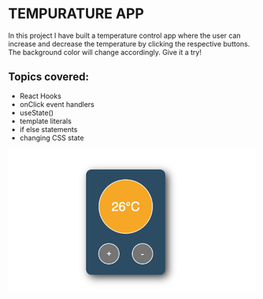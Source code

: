 # TEMPURATURE APP

In this project I have built a temperature control app where the user can increase and decrease the temperature by clicking the respective buttons. The background color will change accordingly. Give it a try!

## Topics covered:

- React Hooks
- onClick event handlers
- useState()
- template literals
- if else statements
- changing CSS state

![cover image](images/coverImage.jpg)